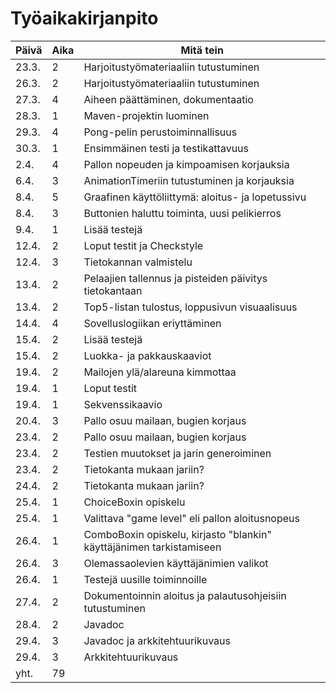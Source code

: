 # Työaikakirjanpito

Päivä | Aika | Mitä tein
------------ | ------------- | -------------
23.3. | 2 | Harjoitustyömateriaaliin tutustuminen
26.3. | 2 | Harjoitustyömateriaaliin tutustuminen
27.3. | 4 | Aiheen päättäminen, dokumentaatio
28.3. | 1 | Maven-projektin luominen
29.3. | 4 | Pong-pelin perustoiminnallisuus
30.3. | 1 | Ensimmäinen testi ja testikattavuus
2.4. | 4 | Pallon nopeuden ja kimpoamisen korjauksia
6.4. | 3 | AnimationTimeriin tutustuminen ja korjauksia
8.4. | 5 | Graafinen käyttöliittymä: aloitus- ja lopetussivu
8.4. | 3 | Buttonien haluttu toiminta, uusi pelikierros
9.4. | 1 | Lisää testejä
12.4. | 2 | Loput testit ja Checkstyle
12.4. | 3 | Tietokannan valmistelu
13.4. | 2 | Pelaajien tallennus ja pisteiden päivitys tietokantaan
13.4. | 2 | Top5-listan tulostus, loppusivun visuaalisuus
14.4. | 4 | Sovelluslogiikan eriyttäminen
15.4. | 2 | Lisää testejä
15.4. | 2 | Luokka- ja pakkauskaaviot
19.4. | 2 | Mailojen ylä/alareuna kimmottaa
19.4. | 1 | Loput testit
19.4. | 1 | Sekvenssikaavio
20.4. | 3 | Pallo osuu mailaan, bugien korjaus
23.4. | 2 | Pallo osuu mailaan, bugien korjaus
23.4. | 2 | Testien muutokset ja jarin generoiminen
23.4. | 2 | Tietokanta mukaan jariin?
24.4. | 2 | Tietokanta mukaan jariin?
25.4. | 1 | ChoiceBoxin opiskelu
25.4. | 1 | Valittava "game level" eli pallon aloitusnopeus
26.4. | 1 | ComboBoxin opiskelu, kirjasto "blankin" käyttäjänimen tarkistamiseen
26.4. | 3 | Olemassaolevien käyttäjänimien valikot
26.4. | 1 | Testejä uusille toiminnoille
27.4. | 2 | Dokumentoinnin aloitus ja palautusohjeisiin tutustuminen
28.4. | 2 | Javadoc
29.4. | 3 | Javadoc ja arkkitehtuurikuvaus
29.4. | 3 | Arkkitehtuurikuvaus
yht. | 79 | 
